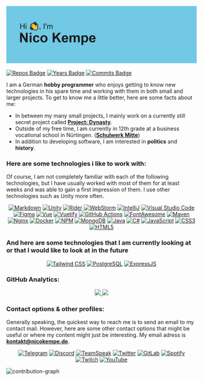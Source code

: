 ![profile-banner](https://github.com/nicokempe/nicokempe/blob/032bead7d2a096787e789ad56041a1eeb9efe555/header.png)

[![Repos Badge](https://badges.pufler.dev/repos/nicokempe)]()
[![Years Badge](https://badges.pufler.dev/years/nicokempe)]()
[![Commits Badge](https://badges.pufler.dev/commits/monthly/nicokempe)]()

I am a German **hobby programmer** who enjoys getting to know new technologies in his spare time and working with them in both small and larger projects.
To get to know me a little better, here are some facts about me: 
- In between my many small projects, I mainly work on a currently still secret project called **[Project: Dynasty](https://www.github.com/project-dynasty)**.
- Outside of my free time, I am currently in 12th grade at a business vocational school in Nürtingen. (**[Schulwerk Mitte](https://schulwerk-mitte.de/)**)
- In addition to developing software, I am interested in **politics** and **history**.

### Here are some technologies i like to work with:

Of course, I am not completely familiar with each of the following technologies, but I have usually worked with most of them for at least weeks and was able to gain a first impression of them. I use other technologies such as Unity more often. 

<p align="center">
  <a href="https://en.wikipedia.org/wiki/Markdown"><img src="https://img.shields.io/badge/Markdown-000000?style=for-the-badge&amp;logo=markdown&amp;logoColor=white" alt="Markdown"></a>
  <a href="https://unity.com/"><img src="https://img.shields.io/badge/Unity-100000?style=for-the-badge&amp;logo=unity&amp;logoColor=white" alt="Unity"></a>
  <a href="https://www.jetbrains.com/rider/"><img src="https://img.shields.io/badge/Rider-000000?style=for-the-badge&amp;logo=Rider&amp;logoColor=white" alt="Rider"></a>
  <a href="https://www.jetbrains.com/webstorm/"><img src="https://img.shields.io/badge/WebStorm-000000?style=for-the-badge&amp;logo=WebStorm&amp;logoColor=white" alt="WebStorm"></a>
  <a href="https://www.jetbrains.com/idea/"><img src="https://img.shields.io/badge/IntelliJIDEA-000000.svg?style=for-the-badge&amp;logo=intellij-idea&amp;logoColor=white" alt="IntelliJ"></a>
  <a href="https://code.visualstudio.com/"><img src="https://img.shields.io/badge/Visual_Studio_Code-0078D4?style=for-the-badge&amp;logo=visual%20studio%20code&amp;logoColor=white" alt="Visual Studio Code"></a>
  <a href="https://figma.com/"><img src="https://img.shields.io/badge/Figma-F24E1E?style=for-the-badge&amp;logo=figma&amp;logoColor=white" alt="Figma"></a>
  <a href="https://vuejs.org/"><img src="https://img.shields.io/badge/Vue.js-35495E?style=for-the-badge&amp;logo=vuedotjs&amp;logoColor=4FC08D" alt="Vue"></a>
  <a href="https://vuetifyjs.com/en/"><img src="https://img.shields.io/badge/Vuetify-1867C0?style=for-the-badge&amp;logo=vuetify&amp;logoColor=white" alt="Vuetify"></a>
  <a href="https://github.com/features/actions"><img src="https://img.shields.io/badge/GitHub_Actions-2088FF?style=for-the-badge&amp;logo=github-actions&amp;logoColor=white" alt="GitHub Actions"></a>
  <a href="https://fontawesome.com/"><img src="https://img.shields.io/badge/Font_Awesome-339AF0?style=for-the-badge&amp;logo=fontawesome&amp;logoColor=white" alt="FontAwesome"></a>
  <a href="https://maven.apache.org/"><img src="https://img.shields.io/badge/apache_maven-C71A36?style=for-the-badge&amp;logo=apachemaven&amp;logoColor=white" alt="Maven"></a>
  <a href="https://www.nginx.com/"><img src="https://img.shields.io/badge/Nginx-009639?style=for-the-badge&amp;logo=nginx&amp;logoColor=white" alt="Nginx"></a>
  <a href="https://www.docker.com/"><img src="https://img.shields.io/badge/Docker-2CA5E0?style=for-the-badge&amp;logo=docker&amp;logoColor=white" alt="Docker"></a>
  <a href="https://www.npmjs.com/"><img src="https://img.shields.io/badge/npm-CB3837?style=for-the-badge&amp;logo=npm&amp;logoColor=white" alt="NPM"></a>
  <a href="https://www.mongodb.com"><img src="https://img.shields.io/badge/MongoDB-white?style=for-the-badge&amp;logo=mongodb&amp;logoColor=4EA94B" alt="MongoDB"></a>
  <a href="https://www.java.com/de/"><img src="https://img.shields.io/badge/Java-ED8B00?style=for-the-badge&amp;logo=java&amp;logoColor=white" alt="Java"></a>
  <a href="https://docs.microsoft.com/en-us/dotnet/csharp/"><img src="https://img.shields.io/badge/C%23-239120?style=for-the-badge&amp;logo=c-sharp&amp;logoColor=white" alt="C#"></a>
  <a href="https://developer.mozilla.org/en-US/docs/Web/JavaScript"><img src="https://img.shields.io/badge/JavaScript-323330?style=for-the-badge&amp;logo=javascript&amp;logoColor=F7DF1E" alt="JavaScript"></a>
  <a href="https://en.wikipedia.org/wiki/CSS"><img src="https://img.shields.io/badge/CSS3-1572B6?style=for-the-badge&amp;logo=css3&amp;logoColor=white" alt="CSS3"></a>
  <a href="https://en.wikipedia.org/wiki/HTML5"><img src="https://img.shields.io/badge/HTML5-E34F26?style=for-the-badge&amp;logo=html5&amp;logoColor=white" alt="HTML5"></a>
</p>





### And here are some technologies that I am currently looking at or that I would like to look at in the future

<p align="center">
  <a href="https://tailwindcss.com/"><img src="https://img.shields.io/badge/Tailwind_CSS-38B2AC?style=for-the-badge&amp;logo=tailwind-css&amp;logoColor=white" alt="Tailwind CSS"></a>
  <a href="https://www.postgresql.org/"><img src="https://img.shields.io/badge/PostgreSQL-316192?style=for-the-badge&amp;logo=postgresql&amp;logoColor=white" alt="PostgreSQL"></a>
  <a href="https://expressjs.com/"><img src="https://img.shields.io/badge/Express.js-000000?style=for-the-badge&amp;logo=express&amp;logoColor=white" alt="ExpressJS"></a>
</p>

### GitHub Analytics:

<p align="center">
<a href="https://github.com/nicokempe">
  <img height="160em" src="https://github-readme-stats-eight-theta.vercel.app/api?username=nicokempe&show_icons=true&theme=algolia&include_all_commits=true&count_private=true"/>
  <img height="160em" src="https://github-readme-stats-eight-theta.vercel.app/api/top-langs/?username=nicokempe&layout=compact&langs_count=8&theme=algolia"/>
</a>
</p>


### Contact options & other profiles:

Generally speaking, the quickest way to reach me is to send an email to my contact mail. However, here are some other contact options that might be useful or where my content might just be interesting. My email adress is **[kontakt@nicokempe.de](mailto:kontakt@nicokempe.de)**.
<p align="center">
  <a href="https://t.me/NicoVRNY"><img src="https://img.shields.io/badge/Telegram-2CA5E0?style=for-the-badge&amp;logo=telegram&amp;logoColor=white" alt="Telegram"></a>
  <a href="https://discord.gg/t9frQmmqPe"><img src="https://img.shields.io/badge/Discord-7289DA?style=for-the-badge&amp;logo=discord&amp;logoColor=white" alt="Discord"></a>
  <a href="ts3server://nicokempe.de"><img src="https://img.shields.io/badge/TeamSpeack-2580C3?style=for-the-badge&amp;logo=teamspeak&amp;logoColor=white" alt="TeamSpeak"></a>
  <a href="https://twitter.com/NicoVRNY"><img src="https://img.shields.io/badge/Twitter-1DA1F2?style=for-the-badge&amp;logo=twitter&amp;logoColor=white" alt="Twitter"></a>
  <a href="https://gitlab.com/nicokempe"><img src="https://img.shields.io/badge/GitLab-330F63?style=for-the-badge&amp;logo=gitlab&amp;logoColor=white" alt="GitLab"></a>
  <a href="https://open.spotify.com/user/ayp3biiz4ckcwzwnmbo3ic87a?si=79af00287d8047d6"><img src="https://img.shields.io/badge/Spotify-1ED760?&amp;style=for-the-badge&amp;logo=spotify&amp;logoColor=white" alt="Spotify"></a>
  <a href="https://twitch.tv/nicovrny"><img src="https://img.shields.io/badge/Twitch-9146FF?style=for-the-badge&amp;logo=twitch&amp;logoColor=white" alt="Twitch"></a>
  <a href="https://www.youtube.com/channel/UCWHDTr-DTRpDdH1Ld7VpzRw"><img src="https://img.shields.io/badge/YouTube-FF0000?style=for-the-badge&amp;logo=youtube&amp;logoColor=white" alt="YouTube"></a>
</p>


![contribution-graph](https://activity-graph.herokuapp.com/graph?username=nicokempe&theme=github)
